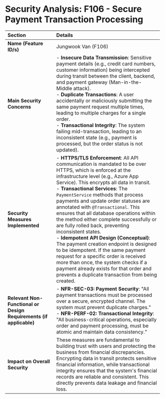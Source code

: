 # Security Analysis: F106 - Secure Payment Transaction Processing

| Section | Details |
| :--- | :--- |
| **Name (Feature ID/s)** | Jungwook Van (F106) |
| **Main Security Concerns** | - **Insecure Data Transmission**: Sensitive payment details (e.g., credit card numbers, customer information) being intercepted during transit between the client, backend, and payment gateway (Man-in-the-Middle attack).<br>- **Duplicate Transactions**: A user accidentally or maliciously submitting the same payment request multiple times, leading to multiple charges for a single order.<br>- **Transactional Integrity**: The system failing mid-transaction, leading to an inconsistent state (e.g., payment is processed, but the order status is not updated). |
| **Security Measures Implemented** | - **HTTPS/TLS Enforcement**: All API communication is mandated to be over HTTPS, which is enforced at the infrastructure level (e.g., Azure App Service). This encrypts all data in transit.<br>- **Transactional Services**: The `PaymentService` methods that process payments and update order statuses are annotated with `@Transactional`. This ensures that all database operations within the method either complete successfully or are fully rolled back, preventing inconsistent states.<br>- **Idempotent API Design (Conceptual)**: The payment creation endpoint is designed to be idempotent. If the same payment request for a specific order is received more than once, the system checks if a payment already exists for that order and prevents a duplicate transaction from being created. |
| **Relevant Non-Functional or Design Requirements (if applicable)** | - **NFR-SEC-03: Payment Security**: "All payment transactions must be processed over a secure, encrypted channel. The system must prevent duplicate charges."<br>- **NFR-PERF-02: Transactional Integrity**: "All business-critical operations, especially order and payment processing, must be atomic and maintain data consistency." |
| **Impact on Overall Security** | These measures are fundamental to building trust with users and protecting the business from financial discrepancies. Encrypting data in transit protects sensitive financial information, while transactional integrity ensures that the system's financial records are reliable and consistent. This directly prevents data leakage and financial loss. |
